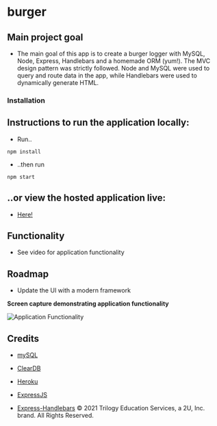 # burger

## Main project goal

- The main goal of this app is to create a burger logger with MySQL, Node, Express, Handlebars and a homemade ORM (yum!). The MVC design pattern was strictly followed. Node and MySQL were used to query and route data in the app, while Handlebars were used to dynamically generate HTML.

### Installation

## Instructions to run the application locally:

- Run..

```
npm install
```

- ..then run

```
npm start
```

## ..or view the hosted application live:

- [Here!](https://agile-crag-02741.herokuapp.com/)

## Functionality

- See video for application functionality

## Roadmap

- Update the UI with a modern framework

**Screen capture demonstrating application functionality**

![Application Functionality](.public/assets/screen-captures/MVC-With-Burgers.gif 'Taker of notes screen capture')

## Credits

- [mySQL](https://www.npmjs.com/package/mysql)

- [ClearDB](https://www.cleardb.com/)

- [Heroku](https://www.heroku.com/)

- [ExpressJS](https://expressjs.com/)

- [Express-Handlebars](https://www.npmjs.com/package/express-handlebars)
© 2021 Trilogy Education Services, a 2U, Inc. brand. All Rights Reserved.
